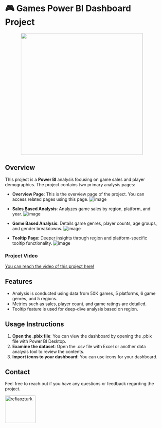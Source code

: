 # 🎮 Games Power BI Dashboard Project

<p align="center">
<img src="https://github.com/user-attachments/assets/3c414031-9e3e-41ff-adb9-b2ca66895fbe" width="400" height="400"/>
</p>

## Overview

This project is a **Power BI** analysis focusing on game sales and player demographics. The project contains two primary analysis pages:

- **Overview Page**: This is the overview page of the project. You can access related pages using this page.
![image](https://github.com/user-attachments/assets/ab38bd14-00e3-498f-ba3c-ffca32bdc212)

- **Sales Based Analysis**: Analyzes game sales by region, platform, and year.
![image](https://github.com/user-attachments/assets/4f876a2a-6b09-40f0-82b7-b604ded70b64)

- **Game Based Analysis**: Details game genres, player counts, age groups, and gender breakdowns.
![image](https://github.com/user-attachments/assets/7413c848-e751-4d06-9741-54c71271e376)

- **Tooltip Page**: Deeper insights through region and platform-specific tooltip functionality.
![image](https://github.com/user-attachments/assets/abba8bd9-7645-461c-a727-02a34c650644)

### Project Video
[You can reach the video of this project here!]()

## Features
- Analysis is conducted using data from 50K games, 5 platforms, 6 game genres, and 5 regions.
- Metrics such as sales, player count, and game ratings are detailed.
- Tooltip feature is used for deep-dive analysis based on region.

## Usage Instructions

1. **Open the .pbix file**: You can view the dashboard by opening the .pbix file with Power BI Desktop.
2. **Examine the dataset**: Open the .csv file with Excel or another data analysis tool to review the contents.
3. **Import icons to your dashboard**: You can use icons for your dashboard.

## Contact

Feel free to reach out if you have any questions or feedback regarding the project.
<p align="left">
<a href="https://linkedin.com/in/refiaozturk" target="blank"><img align="center" src="https://upload.wikimedia.org/wikipedia/commons/a/aa/LinkedIn_2021.svg" alt="refiaozturk" height="90" width="100" /></a>
</p>

